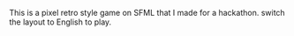This is a pixel retro style game on SFML that I made for a hackathon.
switch the layout to English to play.
